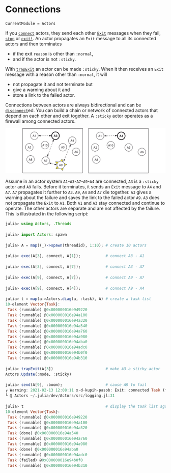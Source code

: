 # Connections

```@meta
CurrentModule = Actors
```

If you [`connect`](@ref) actors, they send each other [`Exit`](@ref) messages when they fail, [`stop`](@ref) or [`exit!`](@ref). An actor propagates an `Exit` message to all its connected actors and then terminates

- if the exit `reason` is other than `:normal`,
- and if the actor is not `:sticky`.

With [`trapExit`](@ref) an actor can be made `:sticky`. When it then receives an `Exit` message with a reason other than `:normal`, it will

- not propagate it and not terminate but
- give a warning about it and
- store a link to the failed actor.

Connections between actors are always bidirectional and can be [`disconnect`](@ref)ed. You can build a chain or network of connected actors that depend on each other and exit together. A `:sticky` actor operates as a firewall among connected actors.

![connection](assets/connect.svg)

Assume in an actor system `A1`-`A3`-`A7`-`A9`-`A4` are connected, `A3` is a `:sticky` actor and `A9` fails. Before it terminates, it sends an `Exit` message to `A4` and `A7`. `A7` propagates it further to `A3`. `A9`, `A4` and `A7` die together. `A3` gives a warning about the failure and saves the link to the failed actor `A9`. `A3` does not propagate the `Exit` to `A1`. Both `A1` and `A3` stay connected and continue to operate. The other actors are separate and are not affected by the failure. This is illustrated in the following script:

```julia
julia> using Actors, .Threads

julia> import Actors: spawn

julia> A = map((_)->spawn(threadid), 1:10); # create 10 actors

julia> exec(A[3], connect, A[1]);           # connect A3 - A1

julia> exec(A[3], connect, A[7]);           # connect A3 - A7

julia> exec(A[9], connect, A[7]);           # connect A9 - A7

julia> exec(A[9], connect, A[4]);           # connect A9 - A4

julia> t = map(a->Actors.diag(a, :task), A) # create a task list
10-element Vector{Task}:
 Task (runnable) @0x000000016e949220
 Task (runnable) @0x000000016e94a100
 Task (runnable) @0x000000016e94a320
 Task (runnable) @0x000000016e94a540
 Task (runnable) @0x000000016e94a760
 Task (runnable) @0x000000016e94a980
 Task (runnable) @0x000000016e94aba0
 Task (runnable) @0x000000016e94adc0
 Task (runnable) @0x000000016e94b0f0
 Task (runnable) @0x000000016e94b310

julia> trapExit(A[3])                       # make A3 a sticky actor
Actors.Update(:mode, :sticky)

julia> send(A[9], :boom);                   # cause A9 to fail
┌ Warning: 2021-02-13 12:08:11 x-d-kupih-pasob: Exit: connected Task (failed) @0x000000016e94b0f0, MethodError(Base.Threads.threadid, (:boom,), 0x0000000000007447)
└ @ Actors ~/.julia/dev/Actors/src/logging.jl:31

julia> t                                    # display the task list again
10-element Vector{Task}:
 Task (runnable) @0x000000016e949220
 Task (runnable) @0x000000016e94a100
 Task (runnable) @0x000000016e94a320
 Task (done) @0x000000016e94a540
 Task (runnable) @0x000000016e94a760
 Task (runnable) @0x000000016e94a980
 Task (done) @0x000000016e94aba0
 Task (runnable) @0x000000016e94adc0
 Task (failed) @0x000000016e94b0f0
 Task (runnable) @0x000000016e94b310
```
